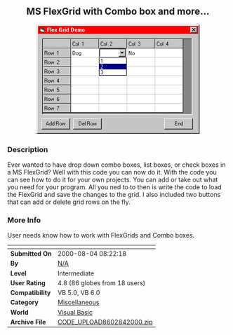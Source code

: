 ﻿<div align="center">

## MS FlexGrid with Combo box and more\.\.\.

<img src="PIC2000841137444353.gif">
</div>

### Description

Ever wanted to have drop down combo boxes, list boxes, or check boxes in a MS FlexGrid? Well with this code you can now do it. With the code you can see how to do it for your own projects. You can add or take out what you need for your program. All you ned to to then is write the code to load the FlexGrid and save the changes to the grid. I also included two buttons that can add or delete grid rows on the fly.
 
### More Info
 
User needs know how to work with FlexGrids and Combo boxes.


<span>             |<span>
---                |---
**Submitted On**   |2000-08-04 08:22:18
**By**             |[N/A](https://github.com/Planet-Source-Code/PSCIndex/blob/master/ByAuthor/empty.md)
**Level**          |Intermediate
**User Rating**    |4.8 (86 globes from 18 users)
**Compatibility**  |VB 5\.0, VB 6\.0
**Category**       |[Miscellaneous](https://github.com/Planet-Source-Code/PSCIndex/blob/master/ByCategory/miscellaneous__1-1.md)
**World**          |[Visual Basic](https://github.com/Planet-Source-Code/PSCIndex/blob/master/ByWorld/visual-basic.md)
**Archive File**   |[CODE\_UPLOAD8602842000\.zip](https://github.com/Planet-Source-Code/ms-flexgrid-with-combo-box-and-more__1-10392/archive/master.zip)








